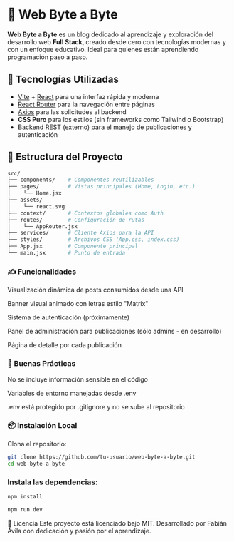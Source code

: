 # 🧠 Web Byte a Byte

**Web Byte a Byte** es un blog dedicado al aprendizaje y exploración del desarrollo web **Full Stack**, creado desde cero con tecnologías modernas y con un enfoque educativo. Ideal para quienes están aprendiendo programación paso a paso.

## 🚀 Tecnologías Utilizadas

- [Vite](https://vitejs.dev/) + [React](https://reactjs.org/) para una interfaz rápida y moderna
- [React Router](https://reactrouter.com/) para la navegación entre páginas
- [Axios](https://axios-http.com/) para las solicitudes al backend
- **CSS Puro** para los estilos (sin frameworks como Tailwind o Bootstrap)
- Backend REST (externo) para el manejo de publicaciones y autenticación

## 📁 Estructura del Proyecto

```bash
src/
├── components/    # Componentes reutilizables
├── pages/         # Vistas principales (Home, Login, etc.)
│    └── Home.jsx 
├── assets/
│    └── react.svg
├── context/       # Contextos globales como Auth
├── routes/        # Configuración de rutas
│    └── AppRouter.jsx
├── services/      # Cliente Axios para la API
├── styles/        # Archivos CSS (App.css, index.css)
├── App.jsx        # Componente principal
└── main.jsx       # Punto de entrada
```
### ✍️ Funcionalidades
Visualización dinámica de posts consumidos desde una API

Banner visual animado con letras estilo "Matrix"

Sistema de autenticación (próximamente)

Panel de administración para publicaciones (sólo admins - en desarrollo)

Página de detalle por cada publicación

### 🔐 Buenas Prácticas
No se incluye información sensible en el código

Variables de entorno manejadas desde .env

.env está protegido por .gitignore y no se sube al repositorio

### 📦 Instalación Local
Clona el repositorio:
```bash
git clone https://github.com/tu-usuario/web-byte-a-byte.git
cd web-byte-a-byte
```
### Instala las dependencias:

```bash
npm install
```

```bash
npm run dev
```
📄 Licencia
Este proyecto está licenciado bajo MIT.
Desarrollado por Fabián Ávila con dedicación y pasión por el aprendizaje.
